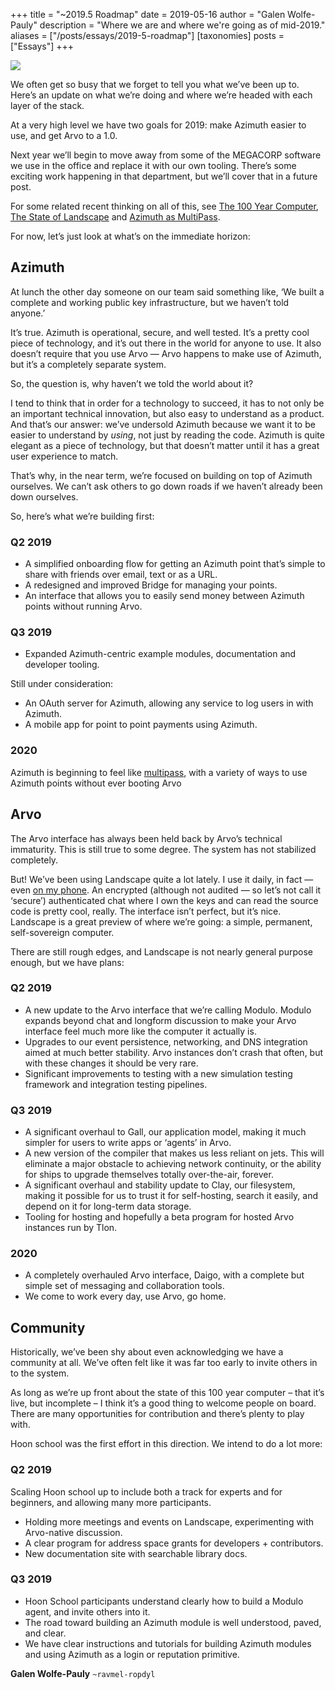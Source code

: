 +++
title = "~2019.5 Roadmap"
date = 2019-05-16
author = "Galen Wolfe-Pauly"
description = "Where we are and where we're going as of mid-2019."
aliases = ["/posts/essays/2019-5-roadmap"]
[taxonomies]
posts = ["Essays"]
+++

![](https://media.urbit.org/site/posts/essays/2019-5-roadmap-1.png)

We often get so busy that we forget to tell you what we’ve been up to. Here’s an update on what we’re doing and where we’re headed with each layer of the stack. 

At a very high level we have two goals for 2019: make Azimuth easier to use, and get Arvo to a 1.0. 

Next year we’ll begin to move away from some of the MEGACORP software we use in the office and replace it with our own tooling. There’s some exciting work happening in that department, but we’ll cover that in a future post. 

For some related recent thinking on all of this, see [The 100 Year Computer](/posts/essays/the-100-year-computer/), [The State of Landscape](/posts/essays/the-state-of-landscape/) and [Azimuth as MultiPass](/posts/essays/azimuth-as-multipass/).

For now, let’s just look at what’s on the immediate horizon:

## Azimuth

At lunch the other day someone on our team said something like, ‘We built a complete and working public key infrastructure, but we haven’t told anyone.’ 

It’s true. Azimuth is operational, secure, and well tested. It’s a pretty cool piece of technology, and it’s out there in the world for anyone to use. It also doesn’t require that you use Arvo — Arvo happens to make use of Azimuth, but it’s a completely separate system.

So, the question is, why haven’t we told the world about it?

I tend to think that in order for a technology to succeed, it has to not only be an important technical innovation, but also easy to understand as a product. And that’s our answer: we’ve undersold Azimuth because we want it to be easier to understand by *using*, not just by reading the code. Azimuth is quite elegant as a piece of technology, but that doesn’t matter until it has a great user experience to match.

That’s why, in the near term, we’re focused on building on top of Azimuth ourselves. We can’t ask others to go down roads if we haven’t already been down ourselves. 

So, here’s what we’re building first:

### Q2 2019

- A simplified onboarding flow for getting an Azimuth point that’s simple to share with friends over email, text or as a URL.
- A redesigned and improved Bridge for managing your points. 
- An interface that allows you to  easily send money between Azimuth points without running Arvo.

### Q3 2019

- Expanded Azimuth-centric example modules, documentation and developer tooling.

Still under consideration:

- An OAuth server for Azimuth, allowing any service to log users in with Azimuth.
- A mobile app for point to point payments using Azimuth.

### 2020

Azimuth is beginning to feel like [multipass](/posts/essays/azimuth-as-multipass/), with a variety of ways to use Azimuth points without ever booting Arvo

## Arvo

The Arvo interface has always been held back by Arvo’s technical immaturity. This is still true to some degree. The system has not stabilized completely. 

But! We’ve been using Landscape quite a lot lately. I use it daily, in fact — even [on my phone](https://itunes.apple.com/us/app/landscape-urbit/id1393148862). An encrypted (although not audited — so let’s not call it ‘secure’) authenticated chat where I own the keys and can read the source code is pretty cool, really. The interface isn’t perfect, but it’s nice. Landscape is a great preview of where we’re going: a simple, permanent, self-sovereign computer.

There are still rough edges, and Landscape is not nearly general purpose enough, but we have plans:

### Q2 2019

- A new update to the Arvo interface that we’re calling Modulo. Modulo expands beyond chat and longform discussion to make your Arvo interface feel much more like the computer it actually is.
- Upgrades to our event persistence, networking, and DNS integration aimed at much better stability. Arvo instances don’t crash that often, but with these changes it should be very rare.
- Significant improvements to testing with a new simulation testing framework and integration testing pipelines.

### Q3 2019

- A significant overhaul to Gall, our application model, making it much simpler for users to write apps or ‘agents’ in Arvo.
- A new version of the compiler that makes us less reliant on jets. This will eliminate a major obstacle to achieving network continuity, or the ability for ships to upgrade themselves totally over-the-air, forever.
- A significant overhaul and stability update to Clay, our filesystem, making it possible for us to trust it for self-hosting, search it easily, and depend on it for long-term data storage.
- Tooling for hosting and hopefully a beta program for hosted Arvo instances run by Tlon.

### 2020

- A completely overhauled Arvo interface, Daigo, with a complete but simple set of messaging and collaboration tools.
- We come to work every day, use Arvo, go home. 

## Community

Historically, we’ve been shy about even acknowledging we have a community at all. We’ve often felt like it was far too early to invite others in to the system.

As long as we’re up front about the state of this 100 year computer – that it’s live, but incomplete – I think it’s a good thing to welcome people on board. There are many opportunities for contribution and there’s plenty to play with.

Hoon school was the first effort in this direction. We intend to do a lot more:

### Q2 2019

Scaling Hoon school up to include both a track for experts and for beginners, and allowing many more participants.

- Holding more meetings and events on Landscape, experimenting with Arvo-native discussion.
- A clear program for address space grants for developers + contributors.
- New documentation site with searchable library docs.

### Q3 2019

- Hoon School participants understand clearly how to build a Modulo agent, and invite others into it.
- The road toward building an Azimuth module is well understood, paved, and clear.
- We have clear instructions and tutorials for building Azimuth modules and using Azimuth as a login or reputation primitive.

**Galen Wolfe-Pauly** `~ravmel-ropdyl`
